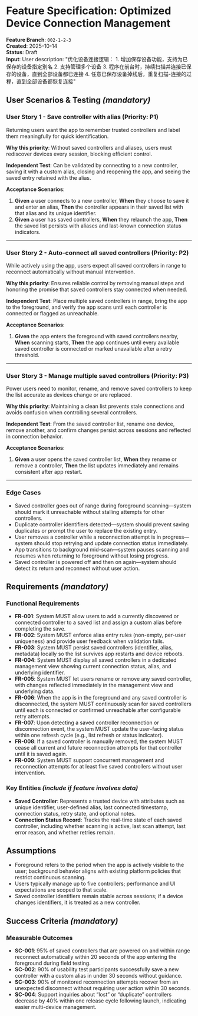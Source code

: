 # Feature Specification: Optimized Device Connection Management

**Feature Branch**: `002-1-2-3`  
**Created**: 2025-10-14  
**Status**: Draft  
**Input**: User description: "优化设备连接逻辑： 1. 增加保存设备功能，支持为已保存的设备指定别名 2. 支持管理多个设备 3. 程序在前台时，持续扫描并连接已保存的设备，直到全部设备都已连接 4. 任意已保存设备掉线后，重复扫描-连接的过程，直到全部设备都恢复连接"

## User Scenarios & Testing *(mandatory)*

### User Story 1 - Save controller with alias (Priority: P1)

Returning users want the app to remember trusted controllers and label them meaningfully for quick identification.

**Why this priority**: Without saved controllers and aliases, users must rediscover devices every session, blocking efficient control.

**Independent Test**: Can be validated by connecting to a new controller, saving it with a custom alias, closing and reopening the app, and seeing the saved entry retained with the alias.

**Acceptance Scenarios**:

1. **Given** a user connects to a new controller, **When** they choose to save it and enter an alias, **Then** the controller appears in their saved list with that alias and its unique identifier.
2. **Given** a user has saved controllers, **When** they relaunch the app, **Then** the saved list persists with aliases and last-known connection status indicators.

---

### User Story 2 - Auto-connect all saved controllers (Priority: P2)

While actively using the app, users expect all saved controllers in range to reconnect automatically without manual intervention.

**Why this priority**: Ensures reliable control by removing manual steps and honoring the promise that saved controllers stay connected when needed.

**Independent Test**: Place multiple saved controllers in range, bring the app to the foreground, and verify the app scans until each controller is connected or flagged as unreachable.

**Acceptance Scenarios**:

1. **Given** the app enters the foreground with saved controllers nearby, **When** scanning starts, **Then** the app continues until every available saved controller is connected or marked unavailable after a retry threshold.

---

### User Story 3 - Manage multiple saved controllers (Priority: P3)

Power users need to monitor, rename, and remove saved controllers to keep the list accurate as devices change or are replaced.

**Why this priority**: Maintaining a clean list prevents stale connections and avoids confusion when controlling several controllers.

**Independent Test**: From the saved controller list, rename one device, remove another, and confirm changes persist across sessions and reflected in connection behavior.

**Acceptance Scenarios**:

1. **Given** a user opens the saved controller list, **When** they rename or remove a controller, **Then** the list updates immediately and remains consistent after app restart.

---

### Edge Cases

- Saved controller goes out of range during foreground scanning—system should mark it unreachable without stalling attempts for other controllers.
- Duplicate controller identifiers detected—system should prevent saving duplicates or prompt the user to replace the existing entry.
- User removes a controller while a reconnection attempt is in progress—system should stop retrying and update connection status immediately.
- App transitions to background mid-scan—system pauses scanning and resumes when returning to foreground without losing progress.
- Saved controller is powered off and then on again—system should detect its return and reconnect without user action.

## Requirements *(mandatory)*

### Functional Requirements

- **FR-001**: System MUST allow users to add a currently discovered or connected controller to a saved list and assign a custom alias before completing the save.
- **FR-002**: System MUST enforce alias entry rules (non-empty, per-user uniqueness) and provide user feedback when validation fails.
- **FR-003**: System MUST persist saved controllers (identifier, alias, metadata) locally so the list survives app restarts and device reboots.
- **FR-004**: System MUST display all saved controllers in a dedicated management view showing current connection status, alias, and underlying identifier.
- **FR-005**: System MUST let users rename or remove any saved controller, with changes reflected immediately in the management view and underlying data.
- **FR-006**: When the app is in the foreground and any saved controller is disconnected, the system MUST continuously scan for saved controllers until each is connected or confirmed unreachable after configurable retry attempts.
- **FR-007**: Upon detecting a saved controller reconnection or disconnection event, the system MUST update the user-facing status within one refresh cycle (e.g., list refresh or status indicator).
- **FR-008**: If a saved controller is manually removed, the system MUST cease all current and future reconnection attempts for that controller until it is saved again.
- **FR-009**: System MUST support concurrent management and reconnection attempts for at least five saved controllers without user intervention.

### Key Entities *(include if feature involves data)*

- **Saved Controller**: Represents a trusted device with attributes such as unique identifier, user-defined alias, last connected timestamp, connection status, retry state, and optional notes.
- **Connection Status Record**: Tracks the real-time state of each saved controller, including whether scanning is active, last scan attempt, last error reason, and whether retries remain.

## Assumptions

- Foreground refers to the period when the app is actively visible to the user; background behavior aligns with existing platform policies that restrict continuous scanning.
- Users typically manage up to five controllers; performance and UI expectations are scoped to that scale.
- Saved controller identifiers remain stable across sessions; if a device changes identifiers, it is treated as a new controller.

## Success Criteria *(mandatory)*

### Measurable Outcomes

- **SC-001**: 95% of saved controllers that are powered on and within range reconnect automatically within 20 seconds of the app entering the foreground during field testing.
- **SC-002**: 90% of usability test participants successfully save a new controller with a custom alias in under 30 seconds without guidance.
- **SC-003**: 90% of monitored reconnection attempts recover from an unexpected disconnect without requiring user action within 30 seconds.
- **SC-004**: Support inquiries about “lost” or “duplicate” controllers decrease by 40% within one release cycle following launch, indicating easier multi-device management.
